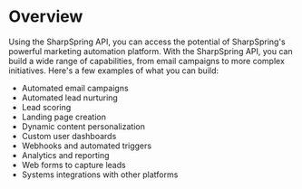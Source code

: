 # Overview

 Using the SharpSpring API, you can access the potential of SharpSpring's
 powerful marketing automation platform. With the SharpSpring API, you can
 build a wide range of capabilities, from email campaigns to more complex
 initiatives. Here's a few examples of what you can build:

- Automated email campaigns
- Automated lead nurturing
- Lead scoring
- Landing page creation
- Dynamic content personalization
- Custom user dashboards
- Webhooks and automated triggers
- Analytics and reporting
- Web forms to capture leads
- Systems integrations with other platforms
